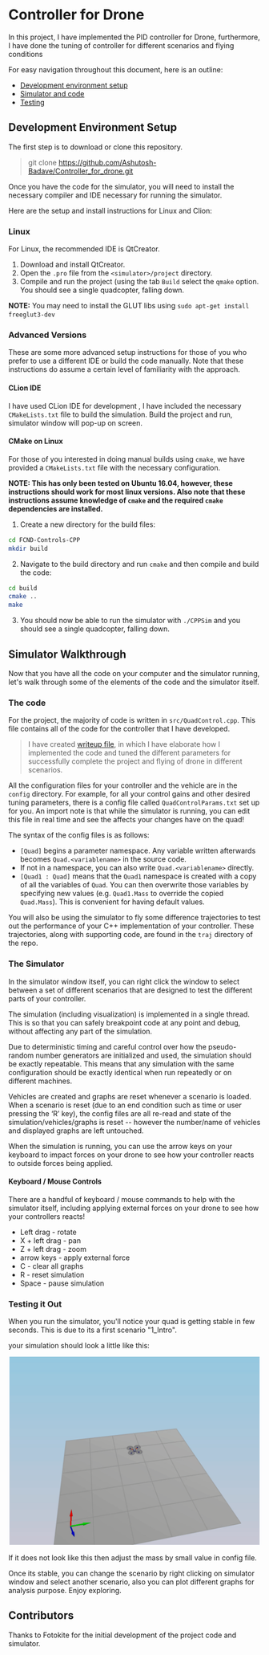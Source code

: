 # Controller for Drone #

In this project, I have implemented the PID controller for Drone, furthermore, I have done the tuning of controller for different scenarios and flying conditions 


For easy navigation throughout this document, here is an outline:

 - [Development environment setup](#development-environment-setup)
 - [Simulator and code](#simulator-walkthrough)
 - [Testing ](#Testing-it-Out)


## Development Environment Setup ##

The first step is to download or clone this repository.

> git clone https://github.com/Ashutosh-Badave/Controller_for_drone.git 

Once you have the code for the simulator, you will need to install the necessary compiler and IDE necessary for running the simulator.

Here are the setup and install instructions for Linux and Clion:

### Linux ###

For Linux, the recommended IDE is QtCreator.

1. Download and install QtCreator.
2. Open the `.pro` file from the `<simulator>/project` directory.
3. Compile and run the project (using the tab `Build` select the `qmake` option.  You should see a single quadcopter, falling down.

**NOTE:** You may need to install the GLUT libs using `sudo apt-get install freeglut3-dev`


### Advanced Versions ###

These are some more advanced setup instructions for those of you who prefer to use a different IDE or build the code manually.  Note that these instructions do assume a certain level of familiarity with the approach.

#### CLion IDE ####

I have used CLion IDE for development , I have included the necessary `CMakeLists.txt` file to build the simulation.
Build the project and run, simulator window will pop-up on screen.

#### CMake on Linux ####

For those of you interested in doing manual builds using `cmake`, we have provided a `CMakeLists.txt` file with the necessary configuration.

**NOTE: This has only been tested on Ubuntu 16.04, however, these instructions should work for most linux versions.  Also note that these instructions assume knowledge of `cmake` and the required `cmake` dependencies are installed.**

1. Create a new directory for the build files:

```sh
cd FCND-Controls-CPP
mkdir build
```

2. Navigate to the build directory and run `cmake` and then compile and build the code:

```sh
cd build
cmake ..
make
```

3. You should now be able to run the simulator with `./CPPSim` and you should see a single quadcopter, falling down.

## Simulator Walkthrough ##

Now that you have all the code on your computer and the simulator running, let's walk through some of the elements of the code and the simulator itself.

### The code ###

For the project, the majority of code is written in `src/QuadControl.cpp`.  This file contains all of the code for the controller that I have developed.
>I have created [writeup file](README.md), in which I have elaborate how I implemented the code and tuned the different parameters for successfully complete the project and flying of drone in different scenarios.

All the configuration files for your controller and the vehicle are in the `config` directory.  For example, for all your control gains and other desired tuning parameters, there is a config file called `QuadControlParams.txt` set up for you.  An import note is that while the simulator is running, you can edit this file in real time and see the affects your changes have on the quad!

The syntax of the config files is as follows:

 - `[Quad]` begins a parameter namespace.  Any variable written afterwards becomes `Quad.<variablename>` in the source code.
 - If not in a namespace, you can also write `Quad.<variablename>` directly.
 - `[Quad1 : Quad]` means that the `Quad1` namespace is created with a copy of all the variables of `Quad`.  You can then overwrite those variables by specifying new values (e.g. `Quad1.Mass` to override the copied `Quad.Mass`).  This is convenient for having default values.

You will also be using the simulator to fly some difference trajectories to test out the performance of your C++ implementation of your controller. These trajectories, along with supporting code, are found in the `traj` directory of the repo.


### The Simulator ###

In the simulator window itself, you can right click the window to select between a set of different scenarios that are designed to test the different parts of your controller.

The simulation (including visualization) is implemented in a single thread.  This is so that you can safely breakpoint code at any point and debug, without affecting any part of the simulation.

Due to deterministic timing and careful control over how the pseudo-random number generators are initialized and used, the simulation should be exactly repeatable. This means that any simulation with the same configuration should be exactly identical when run repeatedly or on different machines.

Vehicles are created and graphs are reset whenever a scenario is loaded. When a scenario is reset (due to an end condition such as time or user pressing the ‘R’ key), the config files are all re-read and state of the simulation/vehicles/graphs is reset -- however the number/name of vehicles and displayed graphs are left untouched.

When the simulation is running, you can use the arrow keys on your keyboard to impact forces on your drone to see how your controller reacts to outside forces being applied.

#### Keyboard / Mouse Controls ####

There are a handful of keyboard / mouse commands to help with the simulator itself, including applying external forces on your drone to see how your controllers reacts!

 - Left drag - rotate
 - X + left drag - pan
 - Z + left drag - zoom
 - arrow keys - apply external force
 - C - clear all graphs
 - R - reset simulation
 - Space - pause simulation


### Testing it Out ###

When you run the simulator, you'll notice your quad is getting stable in few seconds.  This is due to its a first scenario "1_Intro".

your simulation should look a little like this:

<p align="center">
<img src="animations/scenario1.gif" width="500"/>
</p>

If it does not look like this then adjust the mass by small value in config file.

Once its stable, you can change the scenario by right clicking on simulator window and select another scenario, also you can plot different graphs for analysis purpose.
Enjoy exploring.


## Contributors ##

Thanks to Fotokite for the initial development of the project code and simulator.